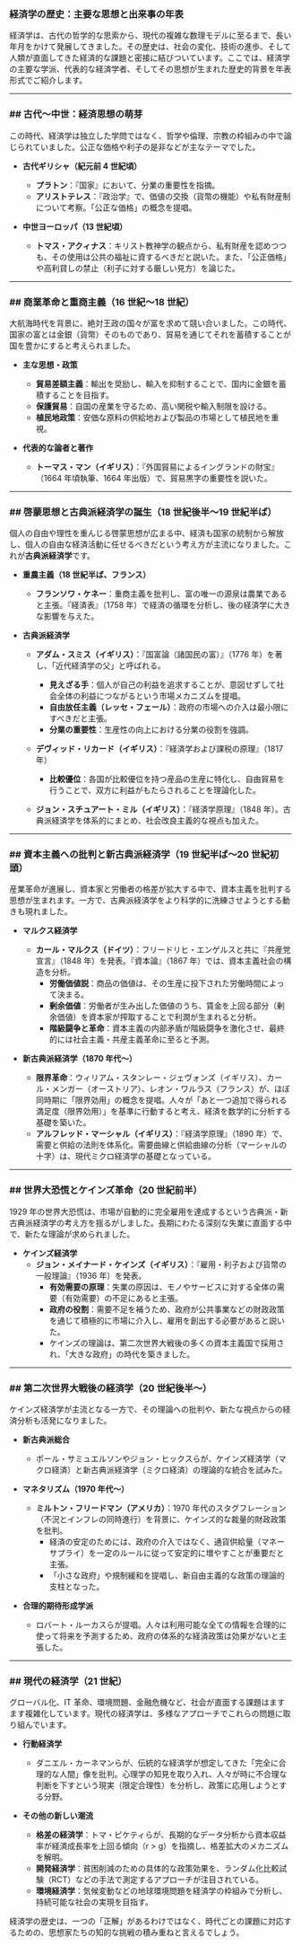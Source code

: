 ### 経済学の歴史：主要な思想と出来事の年表

経済学は、古代の哲学的な思索から、現代の複雑な数理モデルに至るまで、長い年月をかけて発展してきました。その歴史は、社会の変化、技術の進歩、そして人類が直面してきた経済的な課題と密接に結びついています。ここでは、経済学の主要な学派、代表的な経済学者、そしてその思想が生まれた歴史的背景を年表形式でご紹介します。

---

### ## 古代〜中世：経済思想の萌芽

この時代、経済学は独立した学問ではなく、哲学や倫理、宗教の枠組みの中で論じられていました。公正な価格や利子の是非などが主なテーマでした。

- **古代ギリシャ（紀元前 4 世紀頃）**

  - **プラトン**：『国家』において、分業の重要性を指摘。
  - **アリストテレス**：『政治学』で、価値の交換（貨幣の機能）や私有財産制について考察。「公正な価格」の概念を提唱。

- **中世ヨーロッパ（13 世紀頃）**
  - **トマス・アクィナス**：キリスト教神学の観点から、私有財産を認めつつも、その使用は公共の福祉に資するべきだと説いた。また、「公正価格」や高利貸しの禁止（利子に対する厳しい見方）を論じた。

---

### ## 商業革命と重商主義（16 世紀〜18 世紀）

大航海時代を背景に、絶対王政の国々が富を求めて競い合いました。この時代、国家の富とは金銀（貨幣）そのものであり、貿易を通じてそれを蓄積することが国を豊かにすると考えられました。

- **主な思想・政策**

  - **貿易差額主義**：輸出を奨励し、輸入を抑制することで、国内に金銀を蓄積することを目指す。
  - **保護貿易**：自国の産業を守るため、高い関税や輸入制限を設ける。
  - **植民地政策**：安価な原料の供給地および製品の市場として植民地を重視。

- **代表的な論者と著作**
  - **トーマス・マン（イギリス）**：『外国貿易によるイングランドの財宝』（1664 年頃執筆、1664 年出版）で、貿易黒字の重要性を説いた。

---

### ## 啓蒙思想と古典派経済学の誕生（18 世紀後半〜19 世紀半ば）

個人の自由や理性を重んじる啓蒙思想が広まる中、経済も国家の統制から解放し、個人の自由な経済活動に任せるべきだという考え方が主流になりました。これが**古典派経済学**です。

- **重農主義（18 世紀半ば、フランス）**

  - **フランソワ・ケネー**：重商主義を批判し、富の唯一の源泉は農業であると主張。『経済表』（1758 年）で経済の循環を分析し、後の経済学に大きな影響を与えた。

- **古典派経済学**

  - **アダム・スミス（イギリス）**：『国富論（諸国民の富）』（1776 年）を著し、「近代経済学の父」と呼ばれる。

    - **見えざる手**：個人が自己の利益を追求することが、意図せずして社会全体の利益につながるという市場メカニズムを提唱。
    - **自由放任主義（レッセ・フェール）**：政府の市場への介入は最小限にすべきだと主張。
    - **分業の重要性**：生産性の向上における分業の役割を強調。

  - **デヴィッド・リカード（イギリス）**：『経済学および課税の原理』（1817 年）

    - **比較優位**：各国が比較優位を持つ産品の生産に特化し、自由貿易を行うことで、双方に利益がもたらされることを理論化した。

  - **ジョン・スチュアート・ミル（イギリス）**：『経済学原理』（1848 年）。古典派経済学を体系的にまとめ、社会改良主義的な視点も加えた。

---

### ## 資本主義への批判と新古典派経済学（19 世紀半ば〜20 世紀初頭）

産業革命が進展し、資本家と労働者の格差が拡大する中で、資本主義を批判する思想が生まれます。一方で、古典派経済学をより科学的に洗練させようとする動きも現れました。

- **マルクス経済学**

  - **カール・マルクス（ドイツ）**：フリードリヒ・エンゲルスと共に『共産党宣言』（1848 年）を発表。『資本論』（1867 年）では、資本主義社会の構造を分析。
    - **労働価値説**：商品の価値は、その生産に投下された労働時間によって決まる。
    - **剰余価値**：労働者が生み出した価値のうち、賃金を上回る部分（剰余価値）を資本家が搾取することで利潤が生まれると分析。
    - **階級闘争と革命**：資本主義の内部矛盾が階級闘争を激化させ、最終的には社会主義・共産主義革命に至ると予測。

- **新古典派経済学（1870 年代〜）**
  - **限界革命**：ウィリアム・スタンレー・ジェヴォンズ（イギリス）、カール・メンガー（オーストリア）、レオン・ワルラス（フランス）が、ほぼ同時期に「限界効用」の概念を提唱。人々が「あと一つ追加で得られる満足度（限界効用）」を基準に行動すると考え、経済を数学的に分析する基礎を築いた。
  - **アルフレッド・マーシャル（イギリス）**：『経済学原理』（1890 年）で、需要と供給の法則を体系化。需要曲線と供給曲線の分析（マーシャルの十字）は、現代ミクロ経済学の基礎となっている。

---

### ## 世界大恐慌とケインズ革命（20 世紀前半）

1929 年の世界大恐慌は、市場が自動的に完全雇用を達成するという古典派・新古典派経済学の考え方を揺るがしました。長期にわたる深刻な失業に直面する中で、新たな理論が求められました。

- **ケインズ経済学**
  - **ジョン・メイナード・ケインズ（イギリス）**：『雇用・利子および貨幣の一般理論』（1936 年）を発表。
    - **有効需要の原理**：失業の原因は、モノやサービスに対する全体の需要（有効需要）の不足にあると主張。
    - **政府の役割**：需要不足を補うため、政府が公共事業などの財政政策を通じて積極的に市場に介入し、雇用を創出する必要があると説いた。
    - ケインズの理論は、第二次世界大戦後の多くの資本主義国で採用され、「大きな政府」の時代を築きました。

---

### ## 第二次世界大戦後の経済学（20 世紀後半〜）

ケインズ経済学が主流となる一方で、その理論への批判や、新たな視点からの経済分析も活発になりました。

- **新古典派総合**

  - ポール・サミュエルソンやジョン・ヒックスらが、ケインズ経済学（マクロ経済）と新古典派経済学（ミクロ経済）の理論的な統合を試みた。

- **マネタリズム（1970 年代〜）**

  - **ミルトン・フリードマン（アメリカ）**：1970 年代のスタグフレーション（不況とインフレの同時進行）を背景に、ケインズ的な裁量的財政政策を批判。
    - 経済の安定のためには、政府の介入ではなく、通貨供給量（マネーサプライ）を一定のルールに従って安定的に増やすことが重要だと主張。
    - 「小さな政府」や規制緩和を提唱し、新自由主義的な政策の理論的支柱となった。

- **合理的期待形成学派**
  - ロバート・ルーカスらが提唱。人々は利用可能な全ての情報を合理的に使って将来を予測するため、政府の体系的な経済政策は効果がないと主張した。

---

### ## 現代の経済学（21 世紀）

グローバル化、IT 革命、環境問題、金融危機など、社会が直面する課題はますます複雑化しています。現代の経済学は、多様なアプローチでこれらの問題に取り組んでいます。

- **行動経済学**

  - ダニエル・カーネマンらが、伝統的な経済学が想定してきた「完全に合理的な人間」像を批判。心理学の知見を取り入れ、人々が時に不合理な判断を下すという現実（限定合理性）を分析し、政策に応用しようとする分野。

- **その他の新しい潮流**
  - **格差の経済学**：トマ・ピケティらが、長期的なデータ分析から資本収益率が経済成長率を上回る傾向（r > g）を指摘し、格差拡大のメカニズムを解明。
  - **開発経済学**：貧困削減のための具体的な政策効果を、ランダム化比較試験（RCT）などの手法で測定するアプローチが注目されている。
  - **環境経済学**：気候変動などの地球環境問題を経済学の枠組みで分析し、持続可能な社会の実現を目指す。

経済学の歴史は、一つの「正解」があるわけではなく、時代ごとの課題に対応するための、思想家たちの知的な挑戦の積み重ねと言えるでしょう。
